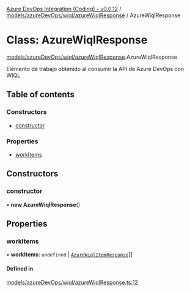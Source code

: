 [Azure DevOps Integration (Coding) - v0.0.12](../README.md) / [models/azureDevOps/wiql/azureWiqlResponse](../modules/models_azureDevOps_wiql_azureWiqlResponse.md) / AzureWiqlResponse

# Class: AzureWiqlResponse

[models/azureDevOps/wiql/azureWiqlResponse](../modules/models_azureDevOps_wiql_azureWiqlResponse.md).AzureWiqlResponse

Elemento de trabajo obtenido al consumir la API de Azure DevOps con WIQL

## Table of contents

### Constructors

- [constructor](models_azureDevOps_wiql_azureWiqlResponse.AzureWiqlResponse.md#constructor)

### Properties

- [workItems](models_azureDevOps_wiql_azureWiqlResponse.AzureWiqlResponse.md#workitems)

## Constructors

### constructor

• **new AzureWiqlResponse**()

## Properties

### workItems

• **workItems**: `undefined` \| [`AzureWiqlItemResponse`](models_azureDevOps_wiql_azureWiqlItemResponse.AzureWiqlItemResponse.md)[]

#### Defined in

[models/azureDevOps/wiql/azureWiqlResponse.ts:12](https://github.com/jeysgar1/azure-devops-api-kms/blob/f839fd0/src/models/azureDevOps/wiql/azureWiqlResponse.ts#L12)
